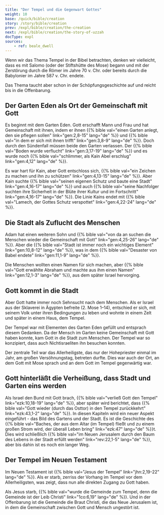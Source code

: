 ```yaml
---
title: "Der Tempel und die Gegenwart Gottes"
weight: 10
base: /quick/bible/creation
story: /story/bible/creation
prev: /expl/bible/creation/the-creation
next: /expl/bible/creation/the-story-of-uzzah
docType: expl
sources:
    - ref: beale_dwell
---
```


Wenn wir das Thema Tempel in der Bibel betrachten, denken wir vielleicht, dass es mit Salomo (oder der Stiftshütte des Mose) begann und mit der Zerstörung durch die Römer im Jahre 70 v. Chr. oder bereits durch die Babylonier im Jahre 587 v. Chr. endete.

Das Thema taucht aber schon in der Schöpfungsgeschichte auf und reicht bis in die Offenbarung.

## Der Garten Eden als Ort der Gemeinschaft mit Gott

<a name="f66f"></a>
Es beginnt mit dem Garten Eden. Gott erschafft Mann und Frau und hat Gemeinschaft mit ihnen, indem er ihnen {{% bible val="einen Garten anlegt, den sie pflegen sollen" link="gen:2,8-15" lang="de" %}} und {{% bible val="in dem er sich mit ihnen trifft" link="gen:3,8-9" lang="de" %}}. Doch durch den Sündenfall müssen beide den Garten verlassen. Der {{% bible val="Boden wurde verflucht" link="gen:3,17-19" lang="de" %}} und es wurde noch {{% bible val="schlimmer, als Kain Abel erschlug" link="gen:4,12" lang="de" %}}.

Es war hart für Kain, aber Gott entschloss sich, {{% bible val="ein Zeichen zu machen und ihn zu schützen" link="gen:4,13-15" lang="de" %}}. Aber Kain suchte {{% bible val="seinen eigenen Schutz und baute eine Stadt" link="gen:4,16-17" lang="de" %}} und auch {{% bible val="seine Nachfolger suchten ihre Sicherheit in der Blüte ihrer Kultur und im Fortschritt" link="gen:4,16-17" lang="de" %}}. Die Linie Kains endet mit {{% bible val="Lamech, der Gottes Schutz verspottet" link="gen:4,22-24" lang="de" %}}.

## Die Stadt als Zuflucht des Menschen

<a name="9299"></a>
Adam hat einen weiteren Sohn und {{% bible val="von da an suchen die Menschen wieder die Gemeinschaft mit Gott" link="gen:4,25-26" lang="de" %}}. Aber die {{% bible val="Stadt ist immer noch ein wichtiges Element" link="gen:10,8-12" lang="de" %}}, was in dem {{% bible val="Desaster von Babel endete" link="gen:11,1-9" lang="de" %}}.

Die Menschen wollten einen Namen für sich machen, aber {{% bible val="Gott erwählte Abraham und machte aus ihm einen Namen" link="gen:12,1-3" lang="de" %}}, aus dem später Israel hervorging.

## Gott kommt in die Stadt

<a name="5add"></a>
Aber Gott hatte immer noch Sehnsucht nach dem Menschen. Als er Israel aus der Sklaverei in Ägypten befreite (2. Mose 1–14), entschied er sich, mit seinem Volk unter ihren Bedingungen zu leben und wohnte in einem Zelt und später in einem Haus, dem Tempel.

Der Tempel war mit Elementen des Garten Eden gefüllt und entsprach diesem Gedanken. Da der Mensch im Garten keine Gemeinschaft mit Gott haben konnte, kam Gott in die Stadt zum Menschen. Der Tempel war so konzipiert, dass auch Nichtisraeliten ihn besuchen konnten.

Der zentrale Teil war das Allerheiligste, das nur der Hohepriester einmal im Jahr, am großen Versöhnungstag, betreten durfte. Dies war auch der Ort, an dem Gott mit Mose sprach und an dem Gott im Tempel gegenwärtig war.

## Gott hinterläßt die Verheißung, dass Stadt und Garten eins werden

<a name="3f30"></a>
Als Israel den Bund mit Gott brach, {{% bible val="verließ Gott den Tempel" link="ezk:10,18-19" lang="de" %}}, aber später wird berichtet, dass {{% bible val="Gott wieder (durch das Osttor) in den Tempel zurückkehrt" link="ezk:43,1-2" lang="de" %}}. In diesen Kapiteln wird ein neuer Aspekt eingeführt - das Bild des Gartens und der Stadt. Es ist die Geschichte des {{% bible val="Baches, der aus dem Altar (im Tempel) fließt und zu einem großen Strom wird, der überall Leben bring" link="ezk:47" lang="de" %}}t. Dies wird schließlich {{% bible val="im Neuen Jerusalem durch den Baum des Lebens in der Stadt erfüllt werden" link="rev:22,1-5" lang="de" %}}, aber bis dahin ist es noch ein langer Weg.

## Der Tempel im Neuen Testament

<a name="379d"></a>
Im Neuen Testament ist {{% bible val="Jesus der Tempel" link="jhn:2,19-22" lang="de" %}}. Als er starb, zerriss der Vorhang im Tempel vor dem Allerheiligsten, was zeigt, dass nun alle direkten Zugang zu Gott haben.

Als Jesus starb, {{% bible val="wurde die Gemeinde zum Tempel, denn die Gemeinde ist der Leib Christi" link="1co:6,19" lang="de" %}}. Und in der Offenbarung ist die Gemeinde die Braut Christi, die das Neue Jerusalem ist, in dem die Gemeinschaft zwischen Gott und Mensch ungestört ist.
